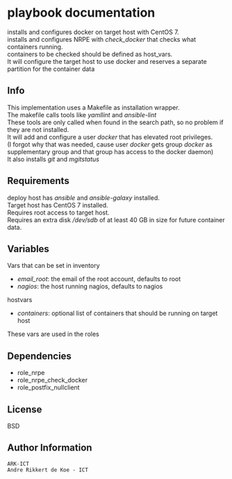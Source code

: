 playbook documentation
======================

installs and configures docker on target host with CentOS 7.  
installs and configures NRPE with *check_docker* that checks what containers running.  
containers to be checked should be defined as host_vars.  
It will configure the target host to use docker and reserves a separate partition for the container data

Info
----

This implementation uses a Makefile as installation wrapper.  
The makefile calls tools like *yamllint* and *ansible-lint*  
These tools are only called when found in the search path, so no problem if they are not installed.  
It will add and configure a user *docker* that has elevated root privileges.  
(I forgot why that was needed, cause user *docker* gets group *docker* as supplementary group and that group has access to the docker daemon)  
It also installs *git* and *mgitstatus*

Requirements
------------

deploy host has *ansible* and *ansible-galaxy* installed.  
Target host has CentOS 7 installed.  
Requires root access to target host.   
Requires an extra disk */dev/sdb* of at least 40 GB in size for future container data.  

Variables
--------------

Vars that can be set in inventory  
* *email_root*: the email of the root account, defaults to root  
* *nagios*: the host running nagios, defaults to nagios  

hostvars  
* *containers*: optional list of containers that should be running on target host  

These vars are used in the roles

Dependencies
------------

* role_nrpe
* role_nrpe_check_docker
* role_postfix_nullclient

License
-------

BSD

Author Information
------------------

    ARK-ICT
    Andre Rikkert de Koe - ICT
